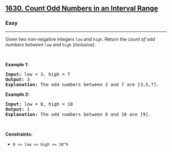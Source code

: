 <h2><a href="https://leetcode.com/problems/count-odd-numbers-in-an-interval-range">1630. Count Odd Numbers in an Interval Range</a></h2><h3>Easy</h3><hr><p>Given two non-negative integers <code>low</code> and <code><font face="monospace">high</font></code>. Return the <em>count of odd numbers between </em><code>low</code><em> and </em><code><font face="monospace">high</font></code><em>&nbsp;(inclusive)</em>.</p>

<p>&nbsp;</p>
<p><strong class="example">Example 1:</strong></p>

<pre>
<strong>Input:</strong> low = 3, high = 7
<strong>Output:</strong> 3
<b>Explanation: </b>The odd numbers between 3 and 7 are [3,5,7].</pre>

<p><strong class="example">Example 2:</strong></p>

<pre>
<strong>Input:</strong> low = 8, high = 10
<strong>Output:</strong> 1
<b>Explanation: </b>The odd numbers between 8 and 10 are [9].</pre>

<p>&nbsp;</p>
<p><strong>Constraints:</strong></p>

<ul>
	<li><code>0 &lt;= low &lt;= high&nbsp;&lt;= 10^9</code></li>
</ul>
